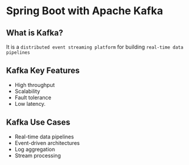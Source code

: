 # Spring Boot with Apache Kafka

## What is Kafka?

It is a `distributed event streaming platform` for building `real-time data pipelines`

## Kafka Key Features

- High throughput
- Scalability
- Fault tolerance
- Low latency.

## Kafka Use Cases

- Real-time data pipelines
- Event-driven architectures
- Log aggregation
- Stream processing
